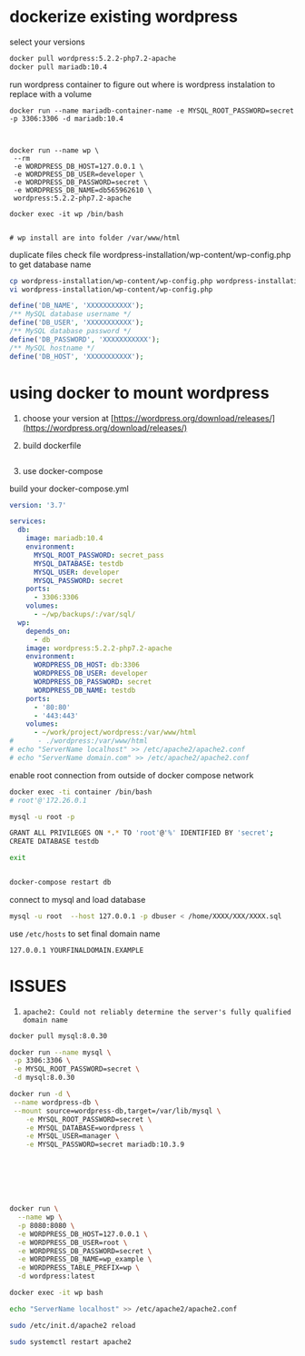 # dockerize existing wordpress

select your versions


```bash
docker pull wordpress:5.2.2-php7.2-apache
docker pull mariadb:10.4
```

run wordpress container to figure out where is wordpress instalation to replace with a volume


```
docker run --name mariadb-container-name -e MYSQL_ROOT_PASSWORD=secret -p 3306:3306 -d mariadb:10.4



docker run --name wp \
 --rm
 -e WORDPRESS_DB_HOST=127.0.0.1 \
 -e WORDPRESS_DB_USER=developer \
 -e WORDPRESS_DB_PASSWORD=secret \
 -e WORDPRESS_DB_NAME=db565962610 \
 wordpress:5.2.2-php7.2-apache

docker exec -it wp /bin/bash


# wp install are into folder /var/www/html
```


duplicate files check file wordpress-installation/wp-content/wp-config.php to get database name

```bash
cp wordpress-installation/wp-content/wp-config.php wordpress-installation/wp-content/wp-config.ori.php
vi wordpress-installation/wp-content/wp-config.php
```



```php
define('DB_NAME', 'XXXXXXXXXXX');
/** MySQL database username */
define('DB_USER', 'XXXXXXXXXXX');
/** MySQL database password */
define('DB_PASSWORD', 'XXXXXXXXXXX');
/** MySQL hostname */
define('DB_HOST', 'XXXXXXXXXXX');
```




# using docker to mount wordpress


1. choose your version  at [https://wordpress.org/download/releases/](https://wordpress.org/download/releases/)

2. build dockerfile

```dockerfile
```


3. use docker-compose


build your docker-compose.yml


```yml
version: '3.7'

services:
  db:
    image: mariadb:10.4
    environment:
      MYSQL_ROOT_PASSWORD: secret_pass
      MYSQL_DATABASE: testdb
      MYSQL_USER: developer
      MYSQL_PASSWORD: secret
    ports:
      - 3306:3306
    volumes:
      - ~/wp/backups/:/var/sql/
  wp:
    depends_on:
      - db
    image: wordpress:5.2.2-php7.2-apache
    environment:
      WORDPRESS_DB_HOST: db:3306
      WORDPRESS_DB_USER: developer
      WORDPRESS_DB_PASSWORD: secret
      WORDPRESS_DB_NAME: testdb
    ports:
      - '80:80'
      - '443:443'
    volumes:
      - ~/work/project/wordpress:/var/www/html
#      - ./wordpress:/var/www/html
# echo "ServerName localhost" >> /etc/apache2/apache2.conf
# echo "ServerName domain.com" >> /etc/apache2/apache2.conf

```


enable root connection from outside of docker compose network

```bash
docker exec -ti container /bin/bash
# root'@'172.26.0.1

mysql -u root -p

GRANT ALL PRIVILEGES ON *.* TO 'root'@'%' IDENTIFIED BY 'secret';
CREATE DATABASE testdb

exit


docker-compose restart db
```



connect to mysql and load database

```bash
mysql -u root  --host 127.0.0.1 -p dbuser < /home/XXXX/XXX/XXXX.sql
```





use `/etc/hosts` to set final domain name

```
127.0.0.1 YOURFINALDOMAIN.EXAMPLE
```





# ISSUES

1. `apache2: Could not reliably determine the server's fully qualified domain name`






```bash
docker pull mysql:8.0.30

docker run --name mysql \
 -p 3306:3306 \
 -e MYSQL_ROOT_PASSWORD=secret \
 -d mysql:8.0.30

docker run -d \
 --name wordpress-db \
 --mount source=wordpress-db,target=/var/lib/mysql \
    -e MYSQL_ROOT_PASSWORD=secret \
    -e MYSQL_DATABASE=wordpress \
    -e MYSQL_USER=manager \
    -e MYSQL_PASSWORD=secret mariadb:10.3.9







docker run \
  --name wp \
  -p 8080:8080 \
  -e WORDPRESS_DB_HOST=127.0.0.1 \
  -e WORDPRESS_DB_USER=root \
  -e WORDPRESS_DB_PASSWORD=secret \
  -e WORDPRESS_DB_NAME=wp_example \
  -e WORDPRESS_TABLE_PREFIX=wp \
  -d wordpress:latest

docker exec -it wp bash

echo "ServerName localhost" >> /etc/apache2/apache2.conf

sudo /etc/init.d/apache2 reload

sudo systemctl restart apache2


```


